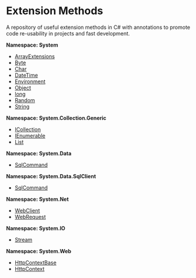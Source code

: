 # Extension Methods

A repository of useful extension methods in C# with annotations to promote code re-usability in projects and fast development.
<br>

**Namespace: System**
- [ArrayExtensions](https://github.com/sfvicente/ExtensionMethods/blob/master/System/ArrayExtensions.md)
- [Byte](https://github.com/sfvicente/ExtensionMethods/blob/master/System/ByteExtensions.md)
- [Char](https://github.com/sfvicente/ExtensionMethods/blob/master/System/CharExtensions.md)
- [DateTime](https://github.com/sfvicente/ExtensionMethods/blob/master/System/DateTimeExtensions.md)
- [Environment](https://github.com/sfvicente/ExtensionMethods/blob/master/System/EnvironmentExtensions.md)
- [Object](https://github.com/sfvicente/ExtensionMethods/blob/master/System/ObjectExtensions.md)
- [long](https://github.com/sfvicente/ExtensionMethods/blob/master/System/LongExtensions.md)
- [Random](https://github.com/sfvicente/ExtensionMethods/blob/master/System/RandomExtensions.md)
- [String](https://github.com/sfvicente/ExtensionMethods/blob/master/System/StringExtensions.md)

**Namespace: System.Collection.Generic**
- [ICollection<T>](https://github.com/sfvicente/ExtensionMethods/blob/master/System.Collection.Generic/ICollectionExtensions.md)
- [IEnumerable<T>](https://github.com/sfvicente/ExtensionMethods/blob/master/System.Collection.Generic/IEnumerableExtensions.md)
- [List](https://github.com/sfvicente/ExtensionMethods/blob/master/System.Collection.Generic/ListExtensions.md)

**Namespace: System.Data**
- [SqlCommand](https://github.com/sfvicente/ExtensionMethods/blob/master/System.Web/IDataReaderExtensions.md)

**Namespace: System.Data.SqlClient**
- [SqlCommand](https://github.com/sfvicente/ExtensionMethods/blob/master/System.Web/SqlCommandExtensions.md)

**Namespace: System.Net**
- [WebClient](https://github.com/sfvicente/ExtensionMethods/blob/master/System.Web/WebClientExtensions.md)
- [WebRequest](https://github.com/sfvicente/ExtensionMethods/blob/master/System.Web/WebRequestExtensions.md)

**Namespace: System.IO**
- [Stream](https://github.com/sfvicente/ExtensionMethods/blob/master/System.Web/StreamExtensions.md)

**Namespace: System.Web**
- [HttpContextBase](https://github.com/sfvicente/ExtensionMethods/blob/master/System.Web/HttpContextBaseExtensions.md)
- [HttpContext](https://github.com/sfvicente/ExtensionMethods/blob/master/System.Web/HttpContextExtensions.md)